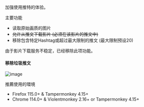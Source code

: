 加强使用推特的体验。

主要功能
* 读取原始画质的图片
* ~~允许从推文下载影片 (必须在该影片的推文中)~~
* 移除包含特定Hashtag或超过最大限制的推文 (最大限制预设20)

由于影片下载服务不稳定，已经移除此项功能。

#### 移除垃圾推文
![image](https://i.imgur.com/O4HucPC.jpg)

推薦使用的環境
* Firefox 115.0+ & Tampermonkey 4.15+
* Chrome 114.0+ & Violentmonkey 2.16+ or Tampermonkey 4.15+